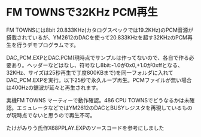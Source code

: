 # FM TOWNSで32KHz PCM再生

FM TOWNSには8bit 20.833KHz(カタログスペックでは19.2KHz)のPCM音源が搭載されているが、YM2612のDACを使って20.833KHzを超す32KHzのPCM再生を行うデモプログラムです。

DAC_PCM.EXPとDAC.PCM(現時点でサンプルは作ってないので、各自で作る必要あり。ヘッダーなどはなし、符号なし8bit:-1.0が0x0,+1.0が0xffとなる、32KHz、サイズは25秒再生で丁度800KBまで)を同一フォルダに入れてDAC_PCM.EXPを実行。以下25秒で永久ループ再生。PCMファイルが無い場合は400Hzの鋸波が延々と再生されます。

実機FM TOWNS マーティーで動作確認。486 CPU TOWNSでどうなるかは未確認。エミュレータなどではYM2612のDACとBUSYレジスタを再現しているものが現時点でないと思うので再生不可。

たけがみりう氏作X68PPLAY.EXPのソースコードを参考にしました

